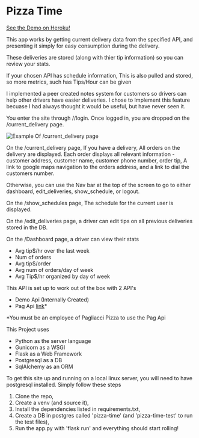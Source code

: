 # Pizza Time
[See the Demo on Heroku!](https://sams-pizza-time.herokuapp.com/demo/login)

This app works by getting current delivery data from the specified API, and presenting it simply for easy consumption during the delivery. 

These deliveries are stored (along with thier tip information) so you can review your stats.

If your chosen API has schedule information, This is also pulled and stored, so more metrics, such has Tips/Hour can be given

I implemented a peer created notes system for customers so drivers can help other drivers have easier deliveries. I chose to Implement this feature becuase I had always thought it would be useful, but have never seen it. 

You enter the site through /<api>/login. Once logged in, you are dropped on the /current_delivery page. 


![Example Of /current_delivery page](https://i.ibb.co/MkvfdSD/Pizza-Time-Demo.png)

On the /current_delivery page, If you have a delivery, All orders on the delivery are displayed. Each order displays all relevant information - customer address, customer name, customer phone number, order tip, A link to google maps navigation to the orders address, and a link to dial the customers number.

Otherwise, you can use the Nav bar at the top of the screen to go to either dashboard, edit_deliveries, show_schedule, or logout.

On the /show_schedules page, The schedule for the current user is displayed.

On the /edit_deliveries page, a driver can edit tips on all previous deliveries stored
in the DB.

On the /Dashboard page, a driver can view their stats
- Avg tip$/hr over the last week
- Num of orders 
- Avg tip$/order
- Avg num of orders/day of week
- Avg Tip$/hr organized by day of week

This API is set up to work out of the box with 2 API's
- Demo Api (Internally Created)
- Pag Api [link](https://www.sam-the-dev.com/)*

 *You must be an employee of Pagliacci Pizza to use the Pag Api


This Project uses 
- Python as the server language
- Gunicorn as a WSGI
- Flask as a Web Framework
- Postgresql as a DB
- SqlAlchemy as an ORM

To get this site up and running on a local linux server, you will need to have postgresql installed.
Simply follow these steps
1. Clone the repo,  
2. Create a venv (and source it),  
3. Install the dependencies listed in requirements.txt,  
4. Create a DB in postgres called 'pizza-time' (and 'pizza-time-test' to run the test files),  
5. Run the app.py with 'flask run' and everything should start rolling!

